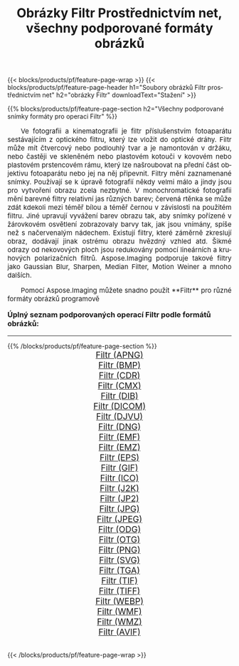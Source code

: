 ﻿---
title: Obrázky Filtr Prostřednictvím net, všechny podporované formáty obrázků 
weight: 3920
url: /cs/net/filter/ 
lang: cs
langdirlevel: 2
locales: zh-hans,ja,it,ru,de,es,fr,nl,id,lt,pl,pt,vi,tr,ko,zh-hant,ar,hi,th,sv,cs,uk,he
description: Pomocí Aspose.Imaging můžete snadno Filtr obrázky přes net
---

{{< blocks/products/pf/feature-page-wrap >}}
{{< blocks/products/pf/feature-page-header h1="Soubory obrázků Filtr prostřednictvím net" h2="obrázky Filtr" downloadText="Stažení" >}}


{{% blocks/products/pf/feature-page-section  h2="Všechny podporované snímky formáty pro operaci Filtr" %}}
<p align="justify" style="text-indent:2em;font-size:15px;">
Ve fotografii a kinematografii je filtr příslušenstvím fotoaparátu sestávajícím z optického filtru, který lze vložit do optické dráhy. Filtr může mít čtvercový nebo podlouhlý tvar a je namontován v držáku, nebo častěji ve skleněném nebo plastovém kotouči v kovovém nebo plastovém prstencovém rámu, který lze našroubovat na přední část objektivu fotoaparátu nebo jej na něj připevnit. Filtry mění zaznamenané snímky. Používají se k úpravě fotografií někdy velmi málo a jindy jsou pro vytvoření obrazu zcela nezbytné. V monochromatické fotografii mění barevné filtry relativní jas různých barev; červená rtěnka se může zdát kdekoli mezi téměř bílou a téměř černou v závislosti na použitém filtru. Jiné upravují vyvážení barev obrazu tak, aby snímky pořízené v žárovkovém osvětlení zobrazovaly barvy tak, jak jsou vnímány, spíše než s načervenalým nádechem. Existují filtry, které záměrně zkreslují obraz, dodávají jinak ostrému obrazu hvězdný vzhled atd. Šikmé odrazy od nekovových ploch jsou redukovány pomocí lineárních a kruhových polarizačních filtrů. Aspose.Imaging podporuje takové filtry jako Gaussian Blur, Sharpen, Median Filter, Motion Weiner a mnoho dalších.
</p>
<p align="justify" style="text-indent:2em;font-size:15px;">
Pomocí Aspose.Imaging můžete snadno použít **Filtr** pro různé formáty obrázků programově
</p>
<h3 style="margin-top:16px;">
Úplný seznam podporovaných operací Filtr podle formátů obrázků:
</h3>
<hr/>
{{% /blocks/products/pf/feature-page-section %}}
<div class="container-fluid productfamilypage bg-gray">
    <div class="convertypes bg-gray agp-content section">
        <div class="container">
		<div class="row other-converters" style="gap: 10px;font-size: 19px;text-align:center;">
		    <div class='col-md-3 other-converter remove-lp remove-rp'><a href="/imaging/cs/net/filter/apng/" style="padding:15px;">Filtr (APNG)</a></div><div class='col-md-3 other-converter remove-lp remove-rp'><a href="/imaging/cs/net/filter/bmp/" style="padding:15px;">Filtr (BMP)</a></div><div class='col-md-3 other-converter remove-lp remove-rp'><a href="/imaging/cs/net/filter/cdr/" style="padding:15px;">Filtr (CDR)</a></div><div class='col-md-3 other-converter remove-lp remove-rp'><a href="/imaging/cs/net/filter/cmx/" style="padding:15px;">Filtr (CMX)</a></div><div class='col-md-3 other-converter remove-lp remove-rp'><a href="/imaging/cs/net/filter/dib/" style="padding:15px;">Filtr (DIB)</a></div><div class='col-md-3 other-converter remove-lp remove-rp'><a href="/imaging/cs/net/filter/dicom/" style="padding:15px;">Filtr (DICOM)</a></div><div class='col-md-3 other-converter remove-lp remove-rp'><a href="/imaging/cs/net/filter/djvu/" style="padding:15px;">Filtr (DJVU)</a></div><div class='col-md-3 other-converter remove-lp remove-rp'><a href="/imaging/cs/net/filter/dng/" style="padding:15px;">Filtr (DNG)</a></div><div class='col-md-3 other-converter remove-lp remove-rp'><a href="/imaging/cs/net/filter/emf/" style="padding:15px;">Filtr (EMF)</a></div><div class='col-md-3 other-converter remove-lp remove-rp'><a href="/imaging/cs/net/filter/emz/" style="padding:15px;">Filtr (EMZ)</a></div><div class='col-md-3 other-converter remove-lp remove-rp'><a href="/imaging/cs/net/filter/eps/" style="padding:15px;">Filtr (EPS)</a></div><div class='col-md-3 other-converter remove-lp remove-rp'><a href="/imaging/cs/net/filter/gif/" style="padding:15px;">Filtr (GIF)</a></div><div class='col-md-3 other-converter remove-lp remove-rp'><a href="/imaging/cs/net/filter/ico/" style="padding:15px;">Filtr (ICO)</a></div><div class='col-md-3 other-converter remove-lp remove-rp'><a href="/imaging/cs/net/filter/j2k/" style="padding:15px;">Filtr (J2K)</a></div><div class='col-md-3 other-converter remove-lp remove-rp'><a href="/imaging/cs/net/filter/jp2/" style="padding:15px;">Filtr (JP2)</a></div><div class='col-md-3 other-converter remove-lp remove-rp'><a href="/imaging/cs/net/filter/jpg/" style="padding:15px;">Filtr (JPG)</a></div><div class='col-md-3 other-converter remove-lp remove-rp'><a href="/imaging/cs/net/filter/jpeg/" style="padding:15px;">Filtr (JPEG)</a></div><div class='col-md-3 other-converter remove-lp remove-rp'><a href="/imaging/cs/net/filter/odg/" style="padding:15px;">Filtr (ODG)</a></div><div class='col-md-3 other-converter remove-lp remove-rp'><a href="/imaging/cs/net/filter/otg/" style="padding:15px;">Filtr (OTG)</a></div><div class='col-md-3 other-converter remove-lp remove-rp'><a href="/imaging/cs/net/filter/png/" style="padding:15px;">Filtr (PNG)</a></div><div class='col-md-3 other-converter remove-lp remove-rp'><a href="/imaging/cs/net/filter/svg/" style="padding:15px;">Filtr (SVG)</a></div><div class='col-md-3 other-converter remove-lp remove-rp'><a href="/imaging/cs/net/filter/tga/" style="padding:15px;">Filtr (TGA)</a></div><div class='col-md-3 other-converter remove-lp remove-rp'><a href="/imaging/cs/net/filter/tif/" style="padding:15px;">Filtr (TIF)</a></div><div class='col-md-3 other-converter remove-lp remove-rp'><a href="/imaging/cs/net/filter/tiff/" style="padding:15px;">Filtr (TIFF)</a></div><div class='col-md-3 other-converter remove-lp remove-rp'><a href="/imaging/cs/net/filter/webp/" style="padding:15px;">Filtr (WEBP)</a></div><div class='col-md-3 other-converter remove-lp remove-rp'><a href="/imaging/cs/net/filter/wmf/" style="padding:15px;">Filtr (WMF)</a></div><div class='col-md-3 other-converter remove-lp remove-rp'><a href="/imaging/cs/net/filter/wmz/" style="padding:15px;">Filtr (WMZ)</a></div><div class='col-md-3 other-converter remove-lp remove-rp'><a href="/imaging/cs/net/filter/avif/" style="padding:15px;">Filtr (AVIF)</a></div>
                </div>
        </div>
    </div>
</div>
<br/>

{{< /blocks/products/pf/feature-page-wrap >}}
